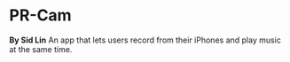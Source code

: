 # PR-Cam
**By Sid Lin**
An app that lets users record from their iPhones and play music at the same time.
